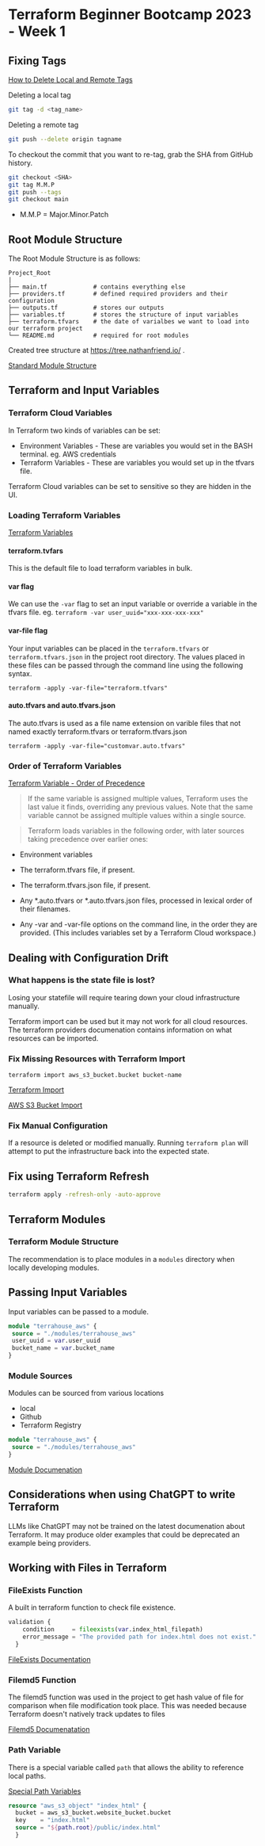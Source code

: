 
# Terraform Beginner Bootcamp 2023 - Week 1

## Fixing Tags

[How to Delete Local and Remote Tags](https://devconnected.com/how-to-delete-local-and-remote-tags-on-git/)

Deleting a local tag

```sh
git tag -d <tag_name>
```

Deleting a remote tag

```sh
git push --delete origin tagname
```

To checkout the commit that you want to re-tag, grab the SHA from GitHub history.

```sh
git checkout <SHA>
git tag M.M.P
git push --tags
git checkout main
```
* M.M.P = Major.Minor.Patch

## Root Module Structure

The Root Module Structure is as follows:

```
Project_Root
|
├── main.tf             # contains everything else
├── providers.tf        # defined required providers and their configuration
├── outputs.tf          # stores our outputs
├── variables.tf        # stores the structure of input variables
├── terraform.tfvars    # the date of varialbes we want to load into our terraform project
└── README.md           # required for root modules
```
Created tree structure at https://tree.nathanfriend.io/ .

[Standard Module Structure](https://developer.hashicorp.com/terraform/language/modules/develop/structure)

## Terraform and Input Variables

### Terraform Cloud Variables

In Terraform two kinds of variables can be set:

- Environment Variables - These are variables you would set in the BASH terminal. eg. AWS credentials
- Terraform Variables - These are variables you would set up in the tfvars file.

Terraform Cloud variables can be set to sensitive so they are hidden in the UI.

### Loading Terraform Variables

[Terraform Variables](https://developer.hashicorp.com/terraform/language/values/variables)

#### terraform.tvfars

This is the default file to load terraform variables in bulk.

#### var flag
We can use the `-var` flag to set an input variable or override a variable in the tfvars file.
eg. `terraform -var user_uuid="xxx-xxx-xxx-xxx"`

#### var-file flag
Your input variables can be placed in the `terraform.tfvars` or `terraform.tfvars.json` in the project root directory. The values placed in these files can be passed through the command line using the following syntax.

`terraform -apply -var-file="terraform.tfvars"`

#### auto.tfvars and auto.tfvars.json

The auto.tfvars is used as a file name extension on varible files that not named exactly terraform.tfvars or terraform.tfvars.json

`terraform -apply -var-file="customvar.auto.tfvars"`

### Order of Terraform Variables

[Terraform Variable - Order of Precedence](https://developer.hashicorp.com/terraform/language/values/variables#variable-definition-precedence)


> If the same variable is assigned multiple values, Terraform uses the last value it finds, overriding any previous values. Note that the same variable cannot be assigned multiple values within a single source.

> Terraform loads variables in the following order, with later sources taking precedence over earlier ones:

- Environment variables

- The terraform.tfvars file, if present.

- The terraform.tfvars.json file, if present.

- Any *.auto.tfvars or *.auto.tfvars.json files, processed in lexical order of their filenames.

- Any -var and -var-file options on the command line, in the order they are provided. (This includes variables set by a Terraform Cloud workspace.)

## Dealing with Configuration Drift

### What happens is the state file is lost?

Losing your statefile will require tearing down your cloud infrastructure manually.

Terraform import can be used but it may not work for all cloud resources. The terraform providers documenation contains information on what resources can be imported.

### Fix Missing Resources with Terraform Import

`terraform import aws_s3_bucket.bucket bucket-name`

[Terraform Import](https://developer.hashicorp.com/terraform/cli/import)

[AWS S3 Bucket Import](https://registry.terraform.io/providers/hashicorp/aws/latest/docs/resources/s3_bucket#import)

### Fix Manual Configuration

If a resource is deleted or modified manually. Running `terraform plan` will attempt to put the infrastructure back into the expected state.

## Fix using Terraform Refresh

```sh
terraform apply -refresh-only -auto-approve
```

## Terraform Modules

### Terraform Module Structure

The recommendation is to place modules in a `modules` directory when locally developing modules.

## Passing Input Variables 

Input variables can be passed to a module.

```tf
module "terrahouse_aws" {
 source = "./modules/terrahouse_aws"
 user_uuid = var.user_uuid
 bucket_name = var.bucket_name 
}
```

### Module Sources

Modules can be sourced from various locations
- local
- Github
- Terraform Registry

```tf
module "terrahouse_aws" {
 source = "./modules/terrahouse_aws" 
}
```

[Module Documenation](https://developer.hashicorp.com/terraform/language/modules/sources)

## Considerations when using ChatGPT to write Terraform

LLMs like ChatGPT may not be trained on the latest documenation about Terraform. It may produce older examples that could be deprecated an example being providers.

## Working with Files in Terraform

### FileExists Function

A built in terraform function to check file existence.

```tf
validation {
    condition     = fileexists(var.index_html_filepath)
    error_message = "The provided path for index.html does not exist."
  }
```
[FileExists Documentation](https://developer.hashicorp.com/terraform/language/functions/fileexists)

### Filemd5 Function

The filemd5 function was used in the project to get hash value of file for comparison when file modification took place. This was needed because Terraform doesn't natively track updates to files 

[Filemd5 Documenatation](https://developer.hashicorp.com/terraform/language/functions/filemd5)

### Path Variable

There is a special variable called `path` that allows the ability to reference local paths.

[Special Path Variables](https://developer.hashicorp.com/packer/docs/templates/hcl_templates/path-variables)

```tf
resource "aws_s3_object" "index_html" {
  bucket = aws_s3_bucket.website_bucket.bucket
  key    = "index.html"
  source = "${path.root}/public/index.html"
  }

```
